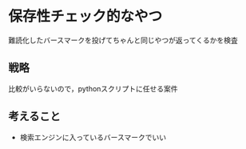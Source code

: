 # 保存性チェック的なやつ

難読化したバースマークを投げてちゃんと同じやつが返ってくるかを検査

## 戦略

比較がいらないので，pythonスクリプトに任せる案件

## 考えること

- 検索エンジンに入っているバースマークでいい
